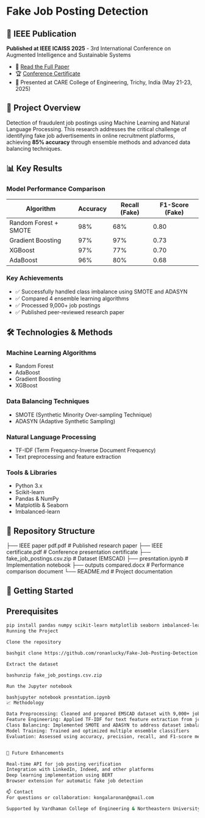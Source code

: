 # Fake Job Posting Detection

## 📄 IEEE Publication
**Published at IEEE ICAISS 2025** - 3rd International Conference on Augmented Intelligence and Sustainable Systems
- 📖 [Read the Full Paper](IEEE%20paper%20pdf.pdf)
- 🏆 [Conference Certificate](IEEE%20certificate.pdf)
- 📍 Presented at CARE College of Engineering, Trichy, India (May 21-23, 2025)

## 🎯 Project Overview
Detection of fraudulent job postings using Machine Learning and Natural Language Processing. This research addresses the critical challenge of identifying fake job advertisements in online recruitment platforms, achieving **85% accuracy** through ensemble methods and advanced data balancing techniques.

## 📊 Key Results

### Model Performance Comparison
| Algorithm | Accuracy | Recall (Fake) | F1-Score (Fake) |
|-----------|----------|---------------|-----------------|
| Random Forest + SMOTE | 98% | 68% | 0.80 |
| Gradient Boosting | 97% | 97% | 0.73 |
| XGBoost | 97% | 77% | 0.70 |
| AdaBoost | 96% | 80% | 0.68 |

### Key Achievements
- ✅ Successfully handled class imbalance using SMOTE and ADASYN
- ✅ Compared 4 ensemble learning algorithms
- ✅ Processed 9,000+ job postings
- ✅ Published peer-reviewed research paper

## 🛠️ Technologies & Methods

### Machine Learning Algorithms
- Random Forest
- AdaBoost
- Gradient Boosting
- XGBoost

### Data Balancing Techniques
- SMOTE (Synthetic Minority Over-sampling Technique)
- ADASYN (Adaptive Synthetic Sampling)

### Natural Language Processing
- TF-IDF (Term Frequency-Inverse Document Frequency)
- Text preprocessing and feature extraction

### Tools & Libraries
- Python 3.x
- Scikit-learn
- Pandas & NumPy
- Matplotlib & Seaborn
- Imbalanced-learn

## 📁 Repository Structure
├── IEEE paper pdf.pdf          # Published research paper
├── IEEE certificate.pdf        # Conference presentation certificate
├── fake_job_postings.csv.zip  # Dataset (EMSCAD)
├── presntation.ipynb          # Implementation notebook
├── outputs compared.docx      # Performance comparison document
└── README.md                  # Project documentation

## 🚀 Getting Started

## Prerequisites
```bash
pip install pandas numpy scikit-learn matplotlib seaborn imbalanced-learn
Running the Project

Clone the repository

bashgit clone https://github.com/ronanlucky/Fake-Job-Posting-Detection.git

Extract the dataset

bashunzip fake_job_postings.csv.zip

Run the Jupyter notebook

bashjupyter notebook presntation.ipynb
📈 Methodology

Data Preprocessing: Cleaned and prepared EMSCAD dataset with 9,000+ job postings
Feature Engineering: Applied TF-IDF for text feature extraction from job descriptions
Class Balancing: Implemented SMOTE and ADASYN to address dataset imbalance
Model Training: Trained and optimized multiple ensemble classifiers
Evaluation: Assessed using accuracy, precision, recall, and F1-score metrics


🔮 Future Enhancements

Real-time API for job posting verification
Integration with LinkedIn, Indeed, and other platforms
Deep learning implementation using BERT
Browser extension for automatic fake job detection

📫 Contact
For questions or collaboration: kongalaronan@gmail.com

Supported by Vardhaman College of Engineering & Northeastern University

